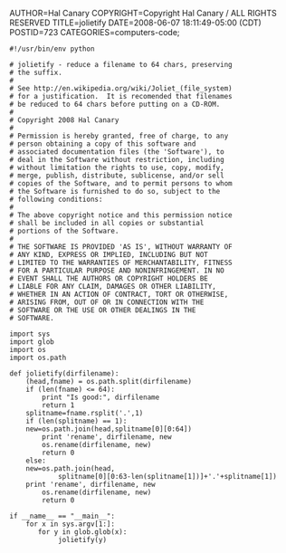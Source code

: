AUTHOR=Hal Canary
COPYRIGHT=Copyright Hal Canary / ALL RIGHTS RESERVED
TITLE=jolietify
DATE=2008-06-07 18:11:49-05:00 (CDT)
POSTID=723
CATEGORIES=computers-code;

    #!/usr/bin/env python
    
    # jolietify - reduce a filename to 64 chars, preserving
    # the suffix.
    #
    # See http://en.wikipedia.org/wiki/Joliet_(file_system)
    # for a justification.  It is recomended that filenames
    # be reduced to 64 chars before putting on a CD-ROM.
    #
    # Copyright 2008 Hal Canary
    #
    # Permission is hereby granted, free of charge, to any
    # person obtaining a copy of this software and
    # associated documentation files (the 'Software'), to
    # deal in the Software without restriction, including
    # without limitation the rights to use, copy, modify,
    # merge, publish, distribute, sublicense, and/or sell
    # copies of the Software, and to permit persons to whom
    # the Software is furnished to do so, subject to the
    # following conditions:
    #
    # The above copyright notice and this permission notice
    # shall be included in all copies or substantial
    # portions of the Software.
    #
    # THE SOFTWARE IS PROVIDED 'AS IS', WITHOUT WARRANTY OF
    # ANY KIND, EXPRESS OR IMPLIED, INCLUDING BUT NOT
    # LIMITED TO THE WARRANTIES OF MERCHANTABILITY, FITNESS
    # FOR A PARTICULAR PURPOSE AND NONINFRINGEMENT. IN NO
    # EVENT SHALL THE AUTHORS OR COPYRIGHT HOLDERS BE
    # LIABLE FOR ANY CLAIM, DAMAGES OR OTHER LIABILITY,
    # WHETHER IN AN ACTION OF CONTRACT, TORT OR OTHERWISE,
    # ARISING FROM, OUT OF OR IN CONNECTION WITH THE
    # SOFTWARE OR THE USE OR OTHER DEALINGS IN THE
    # SOFTWARE.
    
    import sys
    import glob
    import os
    import os.path
    
    def jolietify(dirfilename):
        (head,fname) = os.path.split(dirfilename)
        if (len(fname) <= 64):
            print "Is good:", dirfilename
            return 1
        splitname=fname.rsplit('.',1)
        if (len(splitname) == 1):
    	new=os.path.join(head,splitname[0][0:64])
            print 'rename', dirfilename, new
            os.rename(dirfilename, new)
            return 0
        else:
    	new=os.path.join(head,
                splitname[0][0:63-len(splitname[1])]+'.'+splitname[1])
    	print 'rename', dirfilename, new
            os.rename(dirfilename, new)
            return 0
    
    if __name__ == "__main__":
        for x in sys.argv[1:]:
           for y in glob.glob(x):
                jolietify(y)
